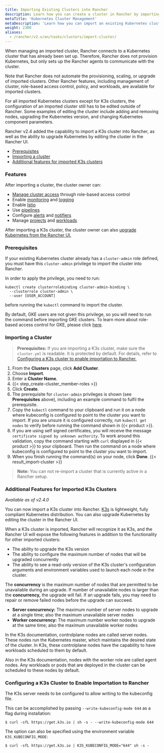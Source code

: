 ```yaml
---
title: Importing Existing Clusters into Rancher
description: Learn how you can create a cluster in Rancher by importing an existing Kubernetes cluster. Then, you can manage it using Rancher
metaTitle: 'Kubernetes Cluster Management'
metaDescription: 'Learn how you can import an existing Kubernetes cluster and then manage it using Rancher'
weight: 2300
aliases:
  - /rancher/v2.x/en/tasks/clusters/import-cluster/
---
```


When managing an imported cluster, Rancher connects to a Kubernetes cluster that has already been set up. Therefore, Rancher does not provision Kubernetes, but only sets up the Rancher agents to communicate with the cluster.

Note that Rancher does not automate the provisioning, scaling, or upgrade of imported clusters. Other Rancher features, including management of cluster, role-based access control, policy, and workloads, are available for imported clusters.

For all imported Kubernetes clusters except for K3s clusters, the configuration of an imported cluster still has to be edited outside of Rancher. Some examples of editing the cluster include adding and removing nodes, upgrading the Kubernetes version, and changing Kubernetes component parameters.

Rancher v2.4 added the capability to import a K3s cluster into Rancher, as well as the ability to upgrade Kubernetes by editing the cluster in the Rancher UI.

- [Prerequisites](#prerequisites)
- [Importing a cluster](#importing-a-cluster)
- [Additional features for imported K3s clusters](#additional-features-for-imported-k3s-clusters)

### Features

After importing a cluster, the cluster owner can:

- [Manage cluster access]({{<baseurl>}}/rancher/v2.x/en/admin-settings/rbac/cluster-project-roles/) through role-based access control
- Enable [monitoring]({{<baseurl>}}/rancher/v2.x/en/cluster-admin/tools/monitoring/) and [logging]({{<baseurl>}}/rancher/v2.x/en/cluster-admin/tools/logging/)
- Enable [Istio]({{<baseurl>}}/rancher/v2.x/en/cluster-admin/tools/istio/)
- Use [pipelines]({{<baseurl>}}/rancher/v2.x/en/project-admin/pipelines/)
- Configure [alerts]({{<baseurl>}}/rancher/v2.x/en/cluster-admin/tools/alerts/) and [notifiers]({{<baseurl>}}/rancher/v2.x/en/cluster-admin/tools/notifiers/)
- Manage [projects]() and [workloads]()

After importing a K3s cluster, the cluster owner can also [upgrade Kubernetes from the Rancher UI.]({{<baseurl>}}/rancher/v2.x/en/cluster-admin/upgrading-kubernetes/)

### Prerequisites

If your existing Kubernetes cluster already has a `cluster-admin` role defined, you must have this `cluster-admin` privilege to import the cluster into Rancher.

In order to apply the privilege, you need to run:

```plain
kubectl create clusterrolebinding cluster-admin-binding \
  --clusterrole cluster-admin \
  --user [USER_ACCOUNT]
```

before running the `kubectl` command to import the cluster.

By default, GKE users are not given this privilege, so you will need to run the command before importing GKE clusters. To learn more about role-based access control for GKE, please click [here](https://cloud.google.com/kubernetes-engine/docs/how-to/role-based-access-control).

### Importing a Cluster

> **Prerequisites:** If you are importing a K3s cluster, make sure the `cluster.yml` is readable. It is protected by default. For details, refer to [Configuring a K3s cluster to enable importation to Rancher.](#configuring-a-k3s-cluster-to-enable-importation-to-rancher)

1. From the **Clusters** page, click **Add Cluster**.
2. Choose **Import**.
3. Enter a **Cluster Name**.
4. {{< step_create-cluster_member-roles >}}
5. Click **Create**.
6. The prerequisite for `cluster-admin` privileges is shown (see **Prerequisites** above), including an example command to fulfil the prerequisite.
7. Copy the `kubectl` command to your clipboard and run it on a node where kubeconfig is configured to point to the cluster you want to import. If you are unsure it is configured correctly, run `kubectl get nodes` to verify before running the command shown in {{< product >}}.
8. If you are using self signed certificates, you will receive the message `certificate signed by unknown authority`. To work around this validation, copy the command starting with `curl` displayed in {{< product >}} to your clipboard. Then run the command on a node where kubeconfig is configured to point to the cluster you want to import.
9. When you finish running the command(s) on your node, click **Done**.
   {{< result_import-cluster >}}

> **Note:**
> You can not re-import a cluster that is currently active in a Rancher setup.

### Additional Features for Imported K3s Clusters

_Available as of v2.4.0_

You can now import a K3s cluster into Rancher. [K3s]({{<baseurl>}}/k3s/latest/en/) is lightweight, fully compliant Kubernetes distribution. You can also upgrade Kubernetes by editing the cluster in the Rancher UI.

When a K3s cluster is imported, Rancher will recognize it as K3s, and the Rancher UI will expose the following features in addition to the functionality for other imported clusters:

- The ability to upgrade the K3s version
- The ability to configure the maximum number of nodes that will be upgraded concurrently
- The ability to see a read-only version of the K3s cluster's configuration arguments and environment variables used to launch each node in the cluster.

The **concurrency** is the maximum number of nodes that are permitted to be unavailable during an upgrade. If number of unavailable nodes is larger than the **concurrency,** the upgrade will fail. If an upgrade fails, you may need to repair or remove failed nodes before the upgrade can succeed.

- **Server concurrency:** The maximum number of server nodes to upgrade at a single time; also the maximum unavailable server nodes
- **Worker concurrency:** The maximum number worker nodes to upgrade at the same time; also the maximum unavailable worker nodes

In the K3s documentation, controlplane nodes are called server nodes. These nodes run the Kubernetes master, which maintains the desired state of the cluster. In K3s, these controlplane nodes have the capability to have workloads scheduled to them by default.

Also in the K3s documentation, nodes with the worker role are called agent nodes. Any workloads or pods that are deployed in the cluster can be scheduled to these nodes by default.

### Configuring a K3s Cluster to Enable Importation to Rancher

The K3s server needs to be configured to allow writing to the kubeconfig file.

This can be accomplished by passing `--write-kubeconfig-mode 644` as a flag during installation:

```
$ curl -sfL https://get.k3s.io | sh -s - --write-kubeconfig-mode 644
```

The option can also be specified using the environment variable `K3S_KUBECONFIG_MODE`:

```
$ curl -sfL https://get.k3s.io | K3S_KUBECONFIG_MODE="644" sh -s -
```